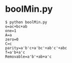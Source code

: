 # boolMin.py

```
$ python boolMin.py
o=ac+bc+ab
one=1
A=a
zero=0
C=c
parity=a'b'c+a'bc'+ab'c'+abc
f=a'b+a'c
Removable=a'b'+ab+a'c
```